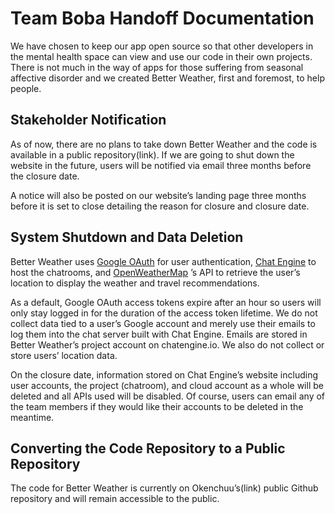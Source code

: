 # Team Boba Handoff Documentation

We have chosen to keep our app open source so that other developers in the mental health space can view and use our code in their own projects. There is not much in the way of apps for those suffering from seasonal affective disorder and we created Better Weather, first and foremost, to help people. 

## Stakeholder Notification
As of now, there are no plans to take down Better Weather and the code is available in a public repository(link). If we are going to shut down the website in the future, users will be notified via email three months before the closure date. <br>

A notice will also be posted on our website’s landing page three months before it is set to close detailing the reason for closure and closure date.

## System Shutdown and Data Deletion
Better Weather uses <a href='https://developers.google.com/identity/protocols/oauth2'>Google OAuth</a> for user authentication, <a href='https://chatengine.io/'>Chat Engine</a> to host the chatrooms, and <a href='https://openweathermap.org/api'>OpenWeatherMap</a> ’s API to retrieve the user’s location to display the weather and travel recommendations. <br>

As a default, Google OAuth access tokens expire after an hour so users will only stay logged in for the duration of the access token lifetime. We do not collect data tied to a user’s Google account and merely use their emails to log them into the chat server built with Chat Engine. Emails are stored in Better Weather’s project account on chatengine.io. We also do not collect or store users’ location data. <br>

On the closure date, information stored on Chat Engine’s website including user accounts, the project (chatroom), and cloud account as a whole will be deleted and all APIs used will be disabled. Of course, users can email any of the team members if they would like their accounts to be deleted in the meantime.

## Converting the Code Repository to a Public Repository
The code for Better Weather is currently on Okenchuu’s(link) public Github repository and will remain accessible to the public. 

